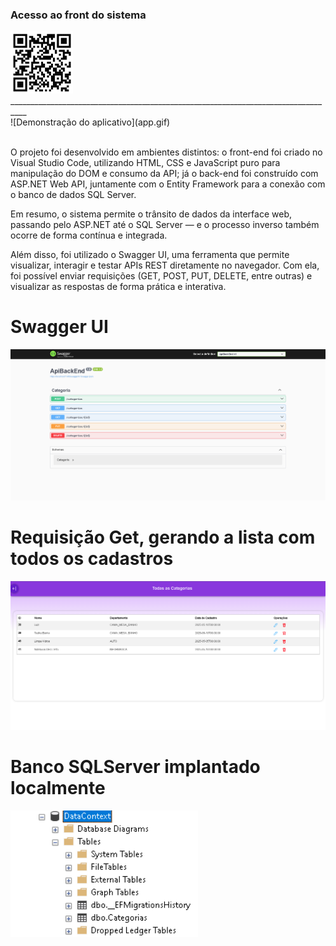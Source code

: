 <h3>Acesso ao front do sistema</h3>
<div>
  <img src="cr.png" width="100px"/>
</div>

<div>__________________________________________________________________________________</div>
![Demonstração do aplicativo](app.gif)
<br>
<br>

O projeto foi desenvolvido em ambientes distintos: o front-end foi criado no Visual Studio Code, utilizando HTML, CSS e JavaScript puro para manipulação do DOM e consumo da API; já o back-end foi construído com ASP.NET Web API, juntamente com o Entity Framework para a conexão com o banco de dados SQL Server.

Em resumo, o sistema permite o trânsito de dados da interface web, passando pelo ASP.NET até o SQL Server — e o processo inverso também ocorre de forma contínua e integrada.

Além disso, foi utilizado o Swagger UI, uma ferramenta que permite visualizar, interagir e testar APIs REST diretamente no navegador. Com ela, foi possível enviar requisições (GET, POST, PUT, DELETE, entre outras) e visualizar as respostas de forma prática e interativa.


<h1>Swagger UI</h1>
<div>
  <img src="Swagger.png" width="1000px"/>
</div>

<h1>Requisição Get, gerando a lista com todos os cadastros</h1>
<div>
  <img src="Lista.png" width="1000px"/>
</div>

<h1>Banco SQLServer implantado localmente</h1>
<div>
  <img src="SqlServer.png" width="300px"/>
</div>
